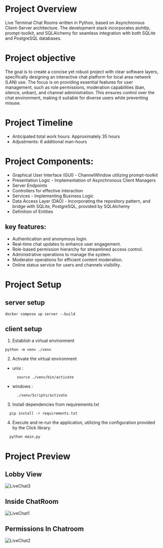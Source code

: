 # Project Overview
Live Terminal Chat Rooms written in Python, based on Asynchronous Client-Server architecture. The development stack incorporates aiohttp, prompt-toolkit, and SQLAlchemy for seamless integration with both SQLite and PostgreSQL databases.

# Project objective
The goal is to create a concise yet robust project with clear software layers, specifically designing an interactive chat platform for local area network (LAN) use. The focus is on providing essential features for user management, such as role permissions, moderation capabilities (ban, silence, unban), and channel administration. This ensures control over the chat environment, making it suitable for diverse users while preventing misuse.

# Project Timeline
- Anticipated total work hours: Approximately 35 hours
- Adjustments: 6 additional man-hours
  
# Project Components:
- Graphical User Interface (GUI) - ChannelWindow utilizing prompt-toolkit
- Presentation Logic - Implementation of Asynchronous Client Managers
- Server Endpoints
- Controllers for effective interaction
- Services - Implementing Business Logic
- Data Access Layer (DAO) - Incorporating the repository pattern, and bridge with SQLite, PostgreSQL,  provided by SQLAlchemy 
- Definition of Entities

## key features:
- Authentication and anonymous login.
- Real-time chat updates to enhance user engagement.
- Role-based permission hierarchy for streamlined access control.
- Administrative operations to manage the system.
- Moderator operations for efficient content moderation.
- Online status service for users and channels visibility.

# Project Setup
## server setup
```
docker compose up server --build
```

## client setup
1. Establish a virtual environment
```code
python -m venv ./venv
```

2. Activate the virtual environment
  - unix :
      ```code
        source ./venv/bin/activate
      ``` 
  - windows :
      ```code
        ./venv/Scripts/activate
      ```

3. Install dependencies from requirements.txt
 ```
   pip install -r requirements.txt
 ```
4. Execute and re-run the application, utilizing the configuration provided by the Click library.
```
  python main.py
```

# Project Preview
## Lobby View
![LiveChat3](https://github.com/cohenyuval315/Python-Live-Chat/assets/61754002/fec6e847-196b-4464-ba7d-f5b1c441cf1f)

## Inside ChatRoom
![LiveChat1](https://github.com/cohenyuval315/Python-Live-Chat/assets/61754002/87a0d986-09d5-49c6-b9a7-6b04887d9a3c)

## Permissions In Chatroom
![LiveChat2](https://github.com/cohenyuval315/Python-Live-Chat/assets/61754002/f5803d8c-fe86-4b03-b4fa-3da6a7517d57)


